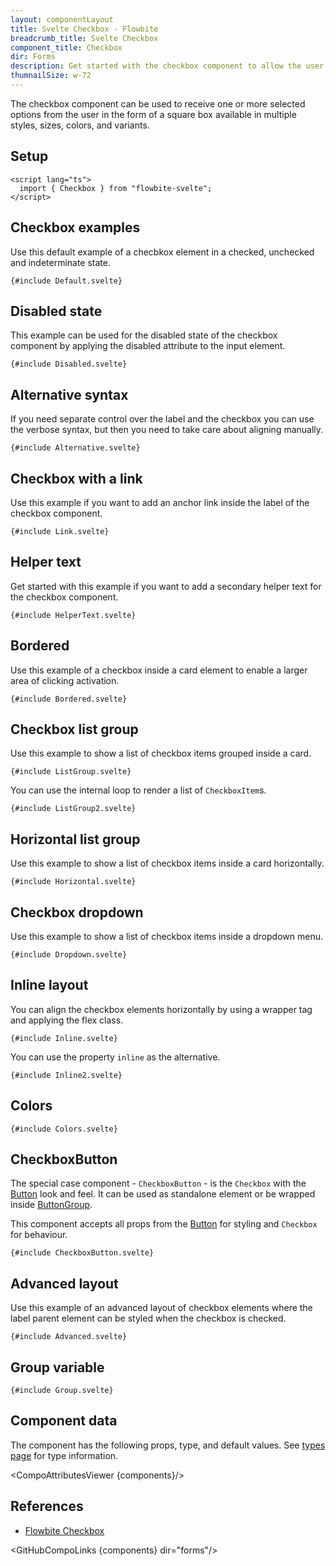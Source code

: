 ```yaml
---
layout: componentLayout
title: Svelte Checkbox - Flowbite
breadcrumb_title: Svelte Checkbox
component_title: Checkbox
dir: Forms
description: Get started with the checkbox component to allow the user to select one or more options in the form of a square box available in multiple sizes and colors
thumnailSize: w-72
---
```


<script lang="ts">
  import { CompoAttributesViewer,  GitHubCompoLinks, toKebabCase } from '../../utils'

  const components = 'Checkbox, CheckboxButton'
</script>

The checkbox component can be used to receive one or more selected options from the user in the form of a square box available in multiple styles, sizes, colors, and variants.

## Setup

```svelte example hideOutput
<script lang="ts">
  import { Checkbox } from "flowbite-svelte";
</script>
```

## Checkbox examples

Use this default example of a checbkox element in a checked, unchecked and indeterminate state.

```svelte example class="flex flex-col gap-4" hideScript
{#include Default.svelte}
```

## Disabled state

This example can be used for the disabled state of the checkbox component by applying the disabled attribute to the input element.

```svelte example class="flex flex-col gap-4" hideScript
{#include Disabled.svelte}
```

## Alternative syntax

If you need separate control over the label and the checkbox you can use the verbose syntax, but then you need to take care about aligning manually.

```svelte example class="flex flex-col gap-4"
{#include Alternative.svelte}
```

## Checkbox with a link

Use this example if you want to add an anchor link inside the label of the checkbox component.

```svelte example hideScript
{#include Link.svelte}
```

## Helper text

Get started with this example if you want to add a secondary helper text for the checkbox component.

```svelte example
{#include HelperText.svelte}
```

## Bordered

Use this example of a checkbox inside a card element to enable a larger area of clicking activation.

```svelte example hideScript
{#include Bordered.svelte}
```

## Checkbox list group

Use this example to show a list of checkbox items grouped inside a card.

```svelte example
{#include ListGroup.svelte}
```

You can use the internal loop to render a list of `CheckboxItem`s.

```svelte example
{#include ListGroup2.svelte}
```

## Horizontal list group

Use this example to show a list of checkbox items inside a card horizontally.

```svelte example hideScript
{#include Horizontal.svelte}
```

## Checkbox dropdown

Use this example to show a list of checkbox items inside a dropdown menu.

```svelte example class="flex justify-center items-start h-96"
{#include Dropdown.svelte}
```

## Inline layout

You can align the checkbox elements horizontally by using a wrapper tag and applying the flex class.

```svelte example hideScript
{#include Inline.svelte}
```

You can use the property `inline` as the alternative.

```svelte example hideScript
{#include Inline2.svelte}
```

## Colors

```svelte example hideResponsiveButtons
{#include Colors.svelte}
```

## CheckboxButton

The special case component - `CheckboxButton` - is the `Checkbox` with the [Button](/docs/components/buttons) look and feel. It can be used as standalone element or be wrapped inside [ButtonGroup](/docs/components/button-group).

This component accepts all props from the [Button](/docs/components/buttons) for styling and `Checkbox` for behaviour.

```svelte example class="space-y-4"
{#include CheckboxButton.svelte}
```

## Advanced layout

Use this example of an advanced layout of checkbox elements where the label parent element can be styled when the checkbox is checked.

```svelte example
{#include Advanced.svelte}
```

## Group variable

```svelte example
{#include Group.svelte}
```

## Component data

The component has the following props, type, and default values. See [types page](/docs/pages/typescript) for type information.

<CompoAttributesViewer {components}/>

## References

- [Flowbite Checkbox](https://flowbite.com/docs/forms/checkbox/)

<GitHubCompoLinks {components} dir="forms"/>
